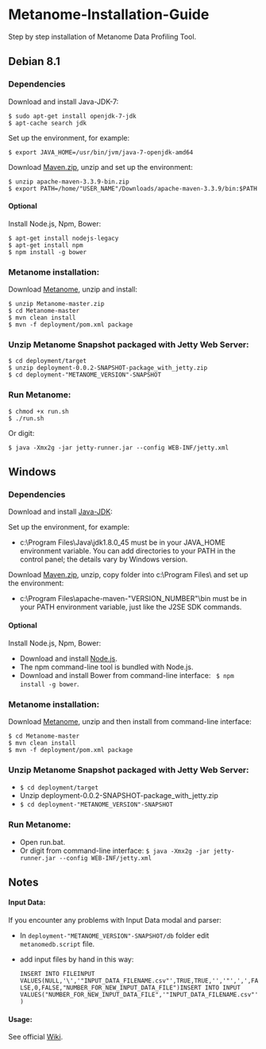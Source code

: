 # Metanome-Installation-Guide
Step by step installation of Metanome Data Profiling Tool.


##  Debian 8.1

### Dependencies

Download and install Java-JDK-7:
 ```
$ sudo apt-get install openjdk-7-jdk
$ apt-cache search jdk
```
Set up the environment, for example:
 ```
$ export JAVA_HOME=/usr/bin/jvm/java-7-openjdk-amd64
```
Download [Maven.zip][maven], unzip and set up the environment:
 ```
$ unzip apache-maven-3.3.9-bin.zip
$ export PATH=/home/"USER_NAME"/Downloads/apache-maven-3.3.9/bin:$PATH
```

#### Optional
Install Node.js, Npm, Bower:
 ```
$ apt-get install nodejs-legacy
$ apt-get install npm
$ npm install -g bower
```

### Metanome installation:
Download [Metanome][metanome], unzip and install:
 ```
$ unzip Metanome-master.zip
$ cd Metanome-master
$ mvn clean install
$ mvn -f deployment/pom.xml package
```

### Unzip Metanome Snapshot packaged with Jetty Web Server:
 ```
$ cd deployment/target
$ unzip deployment-0.0.2-SNAPSHOT-package_with_jetty.zip
$ cd deployment-"METANOME_VERSION"-SNAPSHOT
```

### Run Metanome:
 ```
$ chmod +x run.sh
$ ./run.sh
```
Or digit:
 ```
$ java -Xmx2g -jar jetty-runner.jar --config WEB-INF/jetty.xml
```



##  Windows

### Dependencies

Download and install [Java-JDK][windows-jdk]:

Set up the environment, for example:
* c:\Program Files\Java\jdk1.8.0_45 must be in your JAVA_HOME environment variable. You can add directories to your PATH in the control panel; the details vary by Windows version.

Download [Maven.zip][maven], unzip, copy folder into c:\Program Files\ and set up the environment:
* c:\Program Files\apache-maven-"VERSION_NUMBER"\bin must be in your PATH environment variable, just like the J2SE SDK commands. 

#### Optional
Install Node.js, Npm, Bower:
* Download and install [Node.js][node.js].
* The npm command-line tool is bundled with Node.js.
* Download and install Bower from command-line interface: ``` $ npm install -g bower```.

### Metanome installation:
Download [Metanome][metanome], unzip and then install from command-line interface:
 ```
$ cd Metanome-master
$ mvn clean install
$ mvn -f deployment/pom.xml package
```

### Unzip Metanome Snapshot packaged with Jetty Web Server:
* ``` $ cd deployment/target ```
* Unzip deployment-0.0.2-SNAPSHOT-package_with_jetty.zip
*  ``` $ cd deployment-"METANOME_VERSION"-SNAPSHOT ```

### Run Metanome:
* Open run.bat.
* Or digit from command-line interface: ```$ java -Xmx2g -jar jetty-runner.jar --config WEB-INF/jetty.xml```

##  Notes

#### Input Data:
If you encounter any problems with Input Data modal and parser:
* In ```deployment-"METANOME_VERSION"-SNAPSHOT/db``` folder edit ```metanomedb.script``` file.
* add input files by hand in this way:

   ```INSERT INTO FILEINPUT VALUES(NULL,'\','"INPUT_DATA_FILENAME.csv"',TRUE,TRUE,'','"',',',FALSE,0,FALSE,"NUMBER_FOR_NEW_INPUT_DATA_FILE")INSERT INTO INPUT VALUES("NUMBER_FOR_NEW_INPUT_DATA_FILE",'"INPUT_DATA_FILENAME.csv"')```

#### Usage:
See official [Wiki][metanome-wiki].


[maven]: <https://maven.apache.org/download.cgi>
[metanome]: <https://github.com/HPI-Information-Systems/Metanome>
[windows-jdk]: <http://www.oracle.com/technetwork/java/javase/downloads/index.html>
[node.js]: <https://nodejs.org/en/>
[metanome-wiki]: <https://github.com/HPI-Information-Systems/Metanome/wiki>
